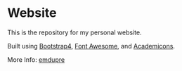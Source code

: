 # Website

This is the repository for my personal website.

Built using [Bootstrap4](https://v4-alpha.getbootstrap.com/), [Font Awesome](http://fontawesome.io/), and [Academicons](http://jpswalsh.github.io/academicons/). 

More Info: [emdupre](https://github.com/emdupre/emdupre.github.io)
